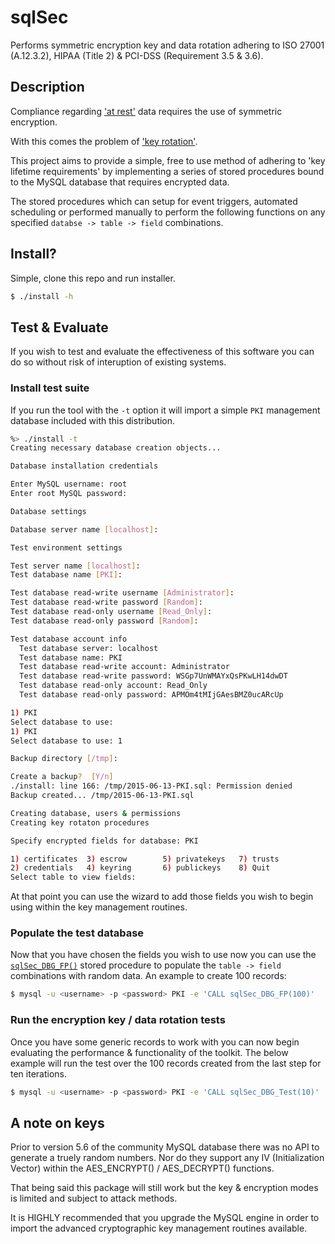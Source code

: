 # sqlSec #
Performs symmetric encryption key and data rotation adhering to ISO 27001
(A.12.3.2), HIPAA (Title 2) & PCI-DSS (Requirement 3.5 & 3.6).

## Description ##
Compliance regarding ['at rest'](http://www.slideshare.net/SISAInfosec/key-management-techniques-sisa-presentation-at-ges-conference)
data requires the use of symmetric encryption.

With this comes the problem of ['key rotation'](http://www.secureconsulting.net/2008/03/the_key_management_lifecycle_1.html).

This project aims to provide a simple, free to use method of adhering to 'key
lifetime requirements' by implementing a series of stored procedures bound to
the MySQL database that requires encrypted data.

The stored procedures which can setup for event triggers, automated scheduling
or performed manually to perform the following functions on any specified
`databse -> table -> field` combinations.

## Install? ##
Simple, clone this repo and run installer.

```sh
$ ./install -h
```

## Test & Evaluate ##
If you wish to test and evaluate the effectiveness of this software you can do
so without risk of interuption of existing systems.

### Install test suite ###
If you run the tool with the `-t` option it will import a simple `PKI` management
database included with this distribution.

```sh
%> ./install -t
Creating necessary database creation objects...

Database installation credentials

Enter MySQL username: root
Enter root MySQL password: 

Database settings

Database server name [localhost]: 

Test environment settings

Test server name [localhost]: 
Test database name [PKI]: 

Test database read-write username [Administrator]: 
Test database read-write password [Random]: 
Test database read-only username [Read_Only]: 
Test database read-only password [Random]: 

Test database account info
  Test database server: localhost
  Test database name: PKI
  Test database read-write account: Administrator
  Test database read-write password: WSGp7UnWMAYxQsPKwLH14dwDT
  Test database read-only account: Read_Only
  Test database read-only password: APMOm4tMIjGAesBMZ0ucARcUp

1) PKI
Select database to use: 
1) PKI
Select database to use: 1

Backup directory [/tmp]: 

Create a backup?  [Y/n] 
./install: line 166: /tmp/2015-06-13-PKI.sql: Permission denied
Backup created... /tmp/2015-06-13-PKI.sql

Creating database, users & permissions
Creating key rotaton procedures

Specify encrypted fields for database: PKI

1) certificates  3) escrow        5) privatekeys   7) trusts
2) credentials   4) keyring       6) publickeys    8) Quit
Select table to view fields: 
```

At that point you can use the wizard to add those fields you wish to begin
using within the key management routines.

### Populate the test database ###
Now that you have chosen the fields you wish to use now you can use the
[`sqlSec_DBG_FP()`](https://github.com/jas-/sqlSec/blob/master/templates/sqlSec-procs.sql#L325-L395)
stored procedure to populate the `table -> field` combinations with random
data. An example to create 100 records:

```sh
$ mysql -u <username> -p <password> PKI -e 'CALL sqlSec_DBG_FP(100)'
```

### Run the encryption key / data rotation tests ###
Once you have some generic records to work with you can now begin evaluating
the performance & functionality of the toolkit. The below example will run
the test over the 100 records created from the last step for ten iterations.

```sh
$ mysql -u <username> -p <password> PKI -e 'CALL sqlSec_DBG_Test(10)'
```

## A note on keys ##
Prior to version 5.6 of the community MySQL database there was no API to 
generate a truely random numbers. Nor do they support any IV (Initialization
Vector) within the AES_ENCRYPT() / AES_DECRYPT() functions.

That being said this package will still work but the key & encryption modes
is limited and subject to attack methods.

It is HIGHLY recommended that you upgrade the MySQL engine in order to import
the advanced cryptographic key management routines available.